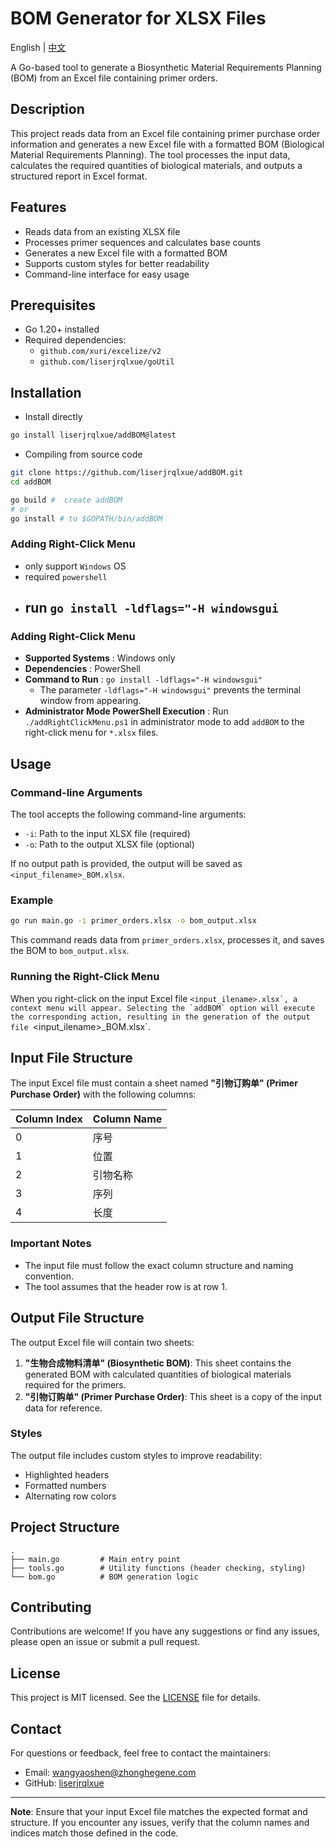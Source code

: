 # BOM Generator for XLSX Files

English | [中文](./README_cn.md)

A Go-based tool to generate a Biosynthetic Material Requirements Planning (BOM) from an Excel file containing primer orders.

## Description

This project reads data from an Excel file containing primer purchase order information and generates a new Excel file with a formatted BOM (Biological Material Requirements Planning). The tool processes the input data, calculates the required quantities of biological materials, and outputs a structured report in Excel format.

## Features

- Reads data from an existing XLSX file
- Processes primer sequences and calculates base counts
- Generates a new Excel file with a formatted BOM
- Supports custom styles for better readability
- Command-line interface for easy usage

## Prerequisites

- Go 1.20+ installed
- Required dependencies:
  - `github.com/xuri/excelize/v2`
  - `github.com/liserjrqlxue/goUtil`

## Installation

- Install directly

```bash
go install liserjrqlxue/addBOM@latest
```

- Compiling from source code

```bash
git clone https://github.com/liserjrqlxue/addBOM.git
cd addBOM

go build #  create addBOM
# or 
go install # to $GOPATH/bin/addBOM
```

### Adding Right-Click Menu

- only support `Windows` OS
- required `powershell`
- run `go install -ldflags="-H windowsgui`
  - 

### Adding Right-Click Menu

- **Supported Systems** : Windows only
- **Dependencies** : PowerShell
- **Command to Run** : `go install -ldflags="-H windowsgui"`
  - The parameter `-ldflags="-H windowsgui"` prevents the terminal window from appearing.
- **Administrator Mode PowerShell Execution** : Run `./addRightClickMenu.ps1` in administrator mode to add `addBOM` to the right-click menu for `*.xlsx` files.

## Usage

### Command-line Arguments

The tool accepts the following command-line arguments:

- `-i`: Path to the input XLSX file (required)
- `-o`: Path to the output XLSX file (optional)

If no output path is provided, the output will be saved as `<input_filename>_BOM.xlsx`.

### Example

```bash
go run main.go -i primer_orders.xlsx -o bom_output.xlsx
```

This command reads data from `primer_orders.xlsx`, processes it, and saves the BOM to `bom_output.xlsx`.

### Running the Right-Click Menu

When you right-click on the input Excel file ``<input_ilename>.xlsx`, a context menu will appear. Selecting the `addBOM` option will execute the corresponding action, resulting in the generation of the output file ``<input_ilename>_BOM.xlsx`.

## Input File Structure

The input Excel file must contain a sheet named **"引物订购单" (Primer Purchase Order)** with the following columns:

| Column Index | Column Name       |
|--------------|-------------------|
| 0            | 序号              |
| 1            | 位置              |
| 2            | 引物名称          |
| 3            | 序列              |
| 4            | 长度              |

### Important Notes

- The input file must follow the exact column structure and naming convention.
- The tool assumes that the header row is at row 1.

## Output File Structure

The output Excel file will contain two sheets:

1. **"生物合成物料清单" (Biosynthetic BOM)**: This sheet contains the generated BOM with calculated quantities of biological materials required for the primers.
2. **"引物订购单" (Primer Purchase Order)**: This sheet is a copy of the input data for reference.

### Styles

The output file includes custom styles to improve readability:
- Highlighted headers
- Formatted numbers
- Alternating row colors

## Project Structure

```
.
├── main.go         # Main entry point
├── tools.go        # Utility functions (header checking, styling)
└── bom.go          # BOM generation logic
```

## Contributing

Contributions are welcome! If you have any suggestions or find any issues, please open an issue or submit a pull request.

## License

This project is MIT licensed. See the [LICENSE](./LICENSE) file for details.

## Contact

For questions or feedback, feel free to contact the maintainers:
- Email: [wangyaoshen@zhonghegene.com](mailto:wangyaoshen@zhonghegene.com)
- GitHub: [liserjrqlxue](https://github.com/liserjrqlxue)

---

**Note**: Ensure that your input Excel file matches the expected format and structure. If you encounter any issues, verify that the column names and indices match those defined in the code.